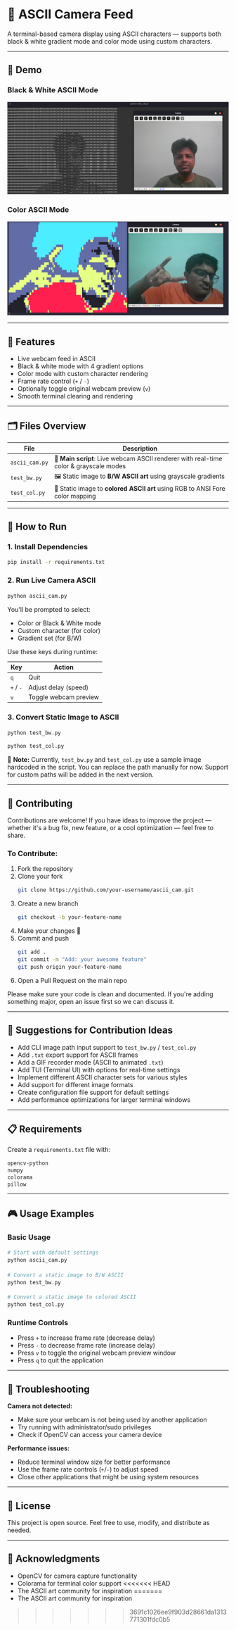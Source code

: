 # 🎥 ASCII Camera Feed

A terminal-based camera display using ASCII characters — supports both black & white gradient mode and color mode using custom characters.

---

## 📸 Demo

### Black & White ASCII Mode
![ASCII Black & White Demo](ascii_bw_demo.png)

### Color ASCII Mode
![ASCII Color Demo](ascii_clr_demo.jpeg)

---

## 🚀 Features

- Live webcam feed in ASCII
- Black & white mode with 4 gradient options
- Color mode with custom character rendering
- Frame rate control (`+` / `-`)
- Optionally toggle original webcam preview (`v`)
- Smooth terminal clearing and rendering

---

## 🗂️ Files Overview

| File           | Description |
|----------------|-------------|
| `ascii_cam.py` | 🔴 **Main script**: Live webcam ASCII renderer with real-time color & grayscale modes |
| `test_bw.py`   | 🖼️ Static image to **B/W ASCII art** using grayscale gradients |
| `test_col.py`  | 🎨 Static image to **colored ASCII art** using RGB to ANSI Fore color mapping |

---

## 🔧 How to Run

### 1. Install Dependencies
```bash
pip install -r requirements.txt
```

### 2. Run Live Camera ASCII
```bash
python ascii_cam.py
```

You'll be prompted to select:
- Color or Black & White mode
- Custom character (for color)
- Gradient set (for B/W)

Use these keys during runtime:

| Key | Action |
|-----|--------|
| `q` | Quit |
| `+` / `-` | Adjust delay (speed) |
| `v` | Toggle webcam preview |

### 3. Convert Static Image to ASCII
```bash
python test_bw.py
```
```bash
python test_col.py
```

📌 **Note:** Currently, `test_bw.py` and `test_col.py` use a sample image hardcoded in the script. You can replace the path manually for now. Support for custom paths will be added in the next version.

---

## 🤝 Contributing

Contributions are welcome! If you have ideas to improve the project — whether it's a bug fix, new feature, or a cool optimization — feel free to share.

### To Contribute:

1. Fork the repository
2. Clone your fork
   ```bash
   git clone https://github.com/your-username/ascii_cam.git
   ```
3. Create a new branch
   ```bash
   git checkout -b your-feature-name
   ```
4. Make your changes 🚀
5. Commit and push
   ```bash
   git add .
   git commit -m "Add: your awesome feature"
   git push origin your-feature-name
   ```
6. Open a Pull Request on the main repo

Please make sure your code is clean and documented. If you're adding something major, open an issue first so we can discuss it.

---

## 🧪 Suggestions for Contribution Ideas

- Add CLI image path input support to `test_bw.py` / `test_col.py`
- Add `.txt` export support for ASCII frames
- Add a GIF recorder mode (ASCII to animated `.txt`)
- Add TUI (Terminal UI) with options for real-time settings
- Implement different ASCII character sets for various styles
- Add support for different image formats
- Create configuration file support for default settings
- Add performance optimizations for larger terminal windows

---

## 📋 Requirements

Create a `requirements.txt` file with:
```
opencv-python
numpy
colorama
pillow
```

---

## 🎮 Usage Examples

### Basic Usage
```bash
# Start with default settings
python ascii_cam.py

# Convert a static image to B/W ASCII
python test_bw.py

# Convert a static image to colored ASCII
python test_col.py
```

### Runtime Controls
- Press `+` to increase frame rate (decrease delay)
- Press `-` to decrease frame rate (increase delay)
- Press `v` to toggle the original webcam preview window
- Press `q` to quit the application

---

## 🐛 Troubleshooting

**Camera not detected:**
- Make sure your webcam is not being used by another application
- Try running with administrator/sudo privileges
- Check if OpenCV can access your camera device

**Performance issues:**
- Reduce terminal window size for better performance
- Use the frame rate controls (`+`/`-`) to adjust speed
- Close other applications that might be using system resources

---

## 📄 License

This project is open source. Feel free to use, modify, and distribute as needed.

---

## 🙏 Acknowledgments

- OpenCV for camera capture functionality
- Colorama for terminal color support
<<<<<<< HEAD
- The ASCII art community for inspiration
=======
- The ASCII art community for inspiration
>>>>>>> 3691c1026ee9f903d28661da1313771301fdc0b5

